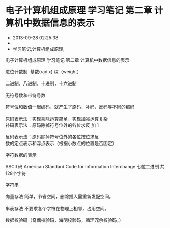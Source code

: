 # 电子计算机组成原理 学习笔记 第二章 计算机中数据信息的表示
- 2013-09-28 02:25:38
- 
- 学习笔记,计算机组成原理,

<div>电子计算机组成原理 学习笔记 第二章 计算机中数据信息的表示</div><div><br /></div><div>进位计数制 &nbsp;基数(radix) 权（weight）</div><div><br /></div><div>二进制，八进制，十进制，十六进制&nbsp;</div><div><br /></div><div>无符号数和带符号数</div><div><br /></div><div>符号位和数值一起编码，就产生了原码，补码，反码等不同的编码</div><div><br /></div><div>原码表示法：实现乘除运算简单，实现加减运算复杂</div><div>补码表示法：原码除掉符号位外的各位求反 加 1</div><div><br /></div><div>反码表示法：原码除掉符号位外的各位按位求反</div><div>数的定点表示和浮点表示（根据小数点的位置是否固定）</div><div><br /></div><div>字符数据的表示</div><div><br /></div><div>ASCII 码 American Standard Code for Information Interchange 七位二进制 共128个字符</div><div><br /></div><div>字符串</div><div><br /></div><div>向量存法 简单，节省空间，删除插入需重新发配空间。</div><div><br /></div><div>串表存法 不要求各个字符在物理上相邻，占用空间。</div><div><br /></div><div>数据校验码（奇偶校验码，海明校验码，循环冗余校验码，）</div>